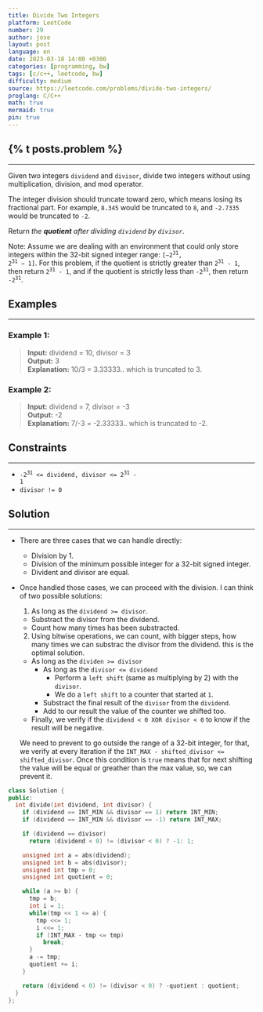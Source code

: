 ```yaml
---
title: Divide Two Integers
platform: LeetCode
number: 29
author: jose
layout: post
language: en
date: 2023-03-18 14:00 +0300
categories: [programming, bw]
tags: [c/c++, leetcode, bw]
difficulty: medium
source: https://leetcode.com/problems/divide-two-integers/
proglang: C/C++
math: true
mermaid: true
pin: true
---
```

## {% t posts.problem %}
---
Given two integers `dividend` and `divisor`, divide two integers without using multiplication, division, and mod operator.  

The integer division should truncate toward zero, which means losing its fractional part. For example, `8.345` would be truncated to `8`, and `-2.7335` would be truncated to `-2`.  

Return *the **quotient** after dividing `dividend` by `divisor`*.  

Note: Assume we are dealing with an environment that could only store integers within the 32-bit signed integer range: <code>[−2<sup>31</sup>, 2<sup>31</sup> − 1]</code>. For this problem, if the quotient is strictly greater than <code>2<sup>31</sup> - 1</code>, then return <code>2<sup>31</sup> - 1</code>, and if the quotient is strictly less than <code>-2<sup>31</sup></code>, then return <code>-2<sup>31</sup></code>.  

## Examples
---
### **Example 1:**
>**Input:** dividend = 10, divisor = 3  
>**Output:** 3  
>**Explanation:** 10/3 = 3.33333.. which is truncated to 3.  

### **Example 2:**
>**Input:** dividend = 7, divisor = -3  
>**Output:** -2  
>**Explanation:** 7/-3 = -2.33333.. which is truncated to -2.  

## Constraints
---
- <code>-2<sup>31</sup> <= dividend, divisor <= 2<sup>31</sup> - 1</code>  
- `divisor != 0`  

## Solution
---
- There are three cases that we can handle directly:  
  - Division by 1.
  - Division of the minimum possible integer for a 32-bit signed integer.
  - Divident and divisor are equal.

- Once handled those cases, we can proceed with the division. I can think of two possible solutions:  
  1. As long as the `dividend >= divisor`.  
    - Substract the divisor from the dividend.  
    - Count how many times has been substracted.  
  2. Using bitwise operations, we can count, with bigger steps, how many times we can substrac the divisor from the dividend. this is the optimal solution.  
    - As long as the `dividen >= divisor`  
      - As long as the `divisor <= dividend`  
        - Perform a `left shift` (same as multiplying by 2) with the `divisor`.  
        - We do a `left shift` to a counter that started at `1`.  
      - Substract the final result of the `divisor` from the `dividend`.  
      - Add to our result the value of the counter we shifted too.  
    - Finally, we verify if the `dividend < 0 XOR divisor < 0` to know if the result will be negative.  

  We need to prevent to go outside the range of a 32-bit integer, for that, we verify at every iteration if the `INT_MAX - shifted_divisor <= shifted_divisor`. Once this condition is `true` means that for next shifting the value will be equal or greather than the max value, so, we can prevent it.  

```c++
class Solution {
public:
  int divide(int dividend, int divisor) {
    if (dividend == INT_MIN && divisor == 1) return INT_MIN;
    if (dividend == INT_MIN && divisor == -1) return INT_MAX;

    if (dividend == divisor)
      return (dividend < 0) != (divisor < 0) ? -1: 1;

    unsigned int a = abs(dividend);
    unsigned int b = abs(divisor);
    unsigned int tmp = 0;
    unsigned int quotient = 0;

    while (a >= b) {
      tmp = b;
      int i = 1;
      while(tmp << 1 <= a) {
        tmp <<= 1;
        i <<= 1;
        if (INT_MAX - tmp <= tmp)
          break;
      }
      a -= tmp;
      quotient += i;
    }

    return (dividend < 0) != (divisor < 0) ? -quotient : quotient;
  }
};
```
